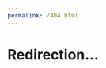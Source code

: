 ```yaml
---
permalink: /404.html
---
```


<!DOCTYPE html>
<html>
<head>
    <meta charset=utf-8>
    <title>Redirection...</title>
</head>
    
    
<body onload="redirection()">
<h1>Redirection...</h1>

<script type="text/javascript">
    function redirection () {
        let redirection = location.href.replace("index.php?/", "").split('/')[4];
    console.log(redirection);
        if(redirection){
            location.replace("https://mamie-cameroun.fr?" + "redirection=" + redirection);
        }
    };
</script>

</body>
</html>
